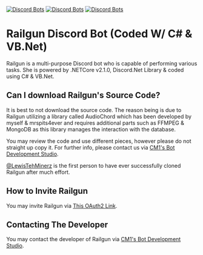 [![Discord Bots](https://discordbots.org/api/widget/status/261878358625746964.svg)](https://discordbots.org/bot/261878358625746964) [![Discord Bots](https://discordbots.org/api/widget/lib/261878358625746964.svg)](https://discordbots.org/bot/261878358625746964) [![Discord Bots](https://discordbots.org/api/widget/owner/261878358625746964.svg)](https://discordbots.org/bot/261878358625746964)


# Railgun Discord Bot (Coded W/ C# & VB.Net)
Railgun is a multi-purpose Discord bot who is capable of performing various tasks. She is powered by .NETCore v2.1.0, Discord.Net Library & coded using C# & VB.Net.

## Can I download Railgun's Source Code?
It is best to not download the source code. The reason being is due to Railgun utilizing a library called AudioChord which has been developed by myself & mrspits4ever and requires additional parts such as FFMPEG & MongoDB as this library manages the interaction with the database.

You may review the code and use different pieces, however please do not straight up copy it. For further info, please contact us via [CM1's Bot Development Studio](https://discord.gg/Czw5ffx).

[@LewisTehMinerz](https://github.com/LewisTehMinerz) is the first person to have ever successfully cloned Railgun after much effort.

## How to Invite Railgun
You may invite Railgun via [This OAuth2 Link](https://discordapp.com/api/oauth2/authorize?client_id=261878358625746964&scope=bot).

## Contacting The Developer
You may contact the developer of Railgun via [CM1's Bot Development Studio](https://discord.gg/Czw5ffx).
